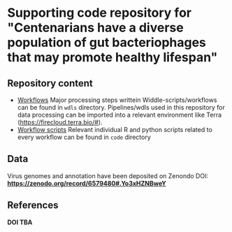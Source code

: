# Supporting code repository for "Centenarians have a diverse population of gut bacteriophages that may promote healthy lifespan" 

## Repository content 
- [Workflows](wdls/README.md) Major processing steps writtein Widdle-scripts/workflows can be found in `wdls` directory. Pipelines/wdls used in this repository for data processing can be imported into a relevant environment like Terra (https://firecloud.terra.bio/#).
- [Workflow scripts](code/README.md)  Relevant individual R and python scripts related to every workflow can be found in `code` directory
## Data 
Virus genomes and annotation have been deposited on Zenondo DOI: **https://zenodo.org/record/6579480#.Yo3xHZNBweY**

## References 
**DOI TBA** 

